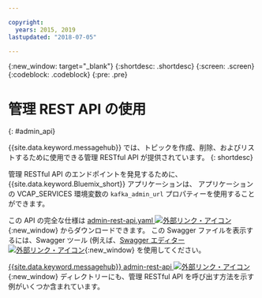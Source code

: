 ```yaml
---

copyright:
  years: 2015, 2019
lastupdated: "2018-07-05"

---
```


{:new_window: target="_blank"}
{:shortdesc: .shortdesc}
{:screen: .screen}
{:codeblock: .codeblock}
{:pre: .pre}

# 管理 REST API の使用
{: #admin_api}

{{site.data.keyword.messagehub}} では、トピックを作成、削除、およびリストするために使用できる管理 RESTful API が提供されています。
{: shortdesc}

管理 RESTful API のエンドポイントを発見するために、
{{site.data.keyword.Bluemix_short}} アプリケーションは、
アプリケーションの VCAP_SERVICES 環境変数の `kafka_admin_url` プロパティーを使用することができます。

この API の完全な仕様は [admin-rest-api.yaml ![外部リンク・アイコン](../../icons/launch-glyph.svg "外部リンク・アイコン")](https://github.com/ibm-messaging/event-streams-docs/blob/master/admin-rest-api/admin-rest-api.yaml){:new_window} からダウンロードできます。
この Swagger ファイルを表示するには、Swagger ツール (例えば、[Swagger エディター ![外部リンク・アイコン](../../icons/launch-glyph.svg "外部リンク・アイコン")](http://editor.swagger.io/#/){:new_window} を使用してください。

[{{site.data.keyword.messagehub}} admin-rest-api ![外部リンク・アイコン](../../icons/launch-glyph.svg "外部リンク・アイコン")](https://github.com/ibm-messaging/event-streams-docs/tree/master/admin-rest-api){:new_window} ディレクトリーにも、管理 RESTful API を呼び出す方法を示す例がいくつか含まれています。


